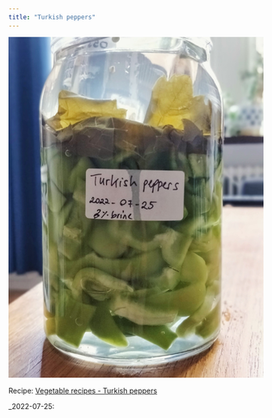 ```yaml
---
title: "Turkish peppers"
---
```


![](projects/attachments/Fermented%20Turkish%20peppers.jpg)

Recipe: [Vegetable recipes - Turkish peppers](projects/fermentation/Vegetable%20recipes.md#Turkish%20peppers)

_2022-07-25: